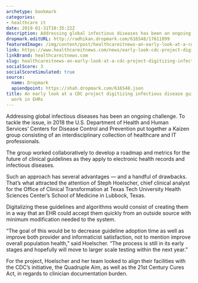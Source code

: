 ```yaml
---
archetype: bookmark
categories:
- healthcare it
date: 2019-01-31T10:35:22Z
description: Addressing global infectious diseases has been an ongoing challenge.
dropmark.editURL: http://radhikan.dropmark.com/616548/17611099
featuredImage: /img/content/post/healthcareitnews-an-early-look-at-a-cdc-project-digitizing-infectious-disease-guidelines-to-work-in-ehrs.jpg
link: https://www.healthcareitnews.com/news/early-look-cdc-project-digitizing-infectious-disease-guidelines-work-ehrs
linkBrand: healthcareitnews.com
slug: healthcareitnews-an-early-look-at-a-cdc-project-digitizing-infectious-disease-guidelines-to-work-in-ehrs
socialScore: 3
socialScoreSimulated: true
source:
  name: Dropmark
  apiendpoint: https://shah.dropmark.com/616548.json
title: An early look at a CDC project digitizing infectious disease guidelines to
  work in EHRs
---
```

Addressing global infectious diseases has been an ongoing challenge. To tackle the issue, in 2018 the U.S. Department of Health and Human Services’ Centers for Disease Control and Prevention put together a Kaizen group consisting of an interdisciplinary collection of healthcare and IT professionals.

The group worked collaboratively to develop a roadmap and metrics for the future of clinical guidelines as they apply to electronic health records and infectious diseases.

Such an approach has several advantages — and a handful of drawbacks. That’s what attracted the attention of Steph Hoelscher, chief clinical analyst for the Office of Clinical Transformation at Texas Tech University Health Sciences Center’s School of Medicine in Lubbock, Texas.

Digitalizing these guidelines and algorithms would consist of creating them in a way that an EHR could accept them quickly from an outside source with minimum modification needed to the system.

“The goal of this would be to decrease guideline adoption time as well as improve both provider and informaticist satisfaction, not to mention improve overall population health,” said Hoelscher. “The process is still in its early stages and hopefully will move to larger scale testing within the next year.”

For the project, Hoelscher and her team looked to align their facilities with the CDC’s initiative, the Quadruple Aim, as well as the 21st Century Cures Act, in regards to clinician documentation burden.


